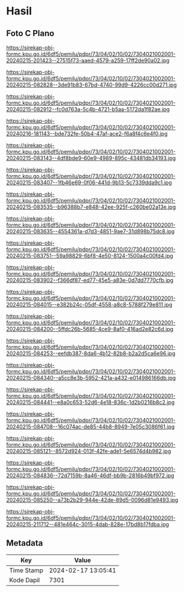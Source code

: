 # Hasil

## Foto C Plano

https://sirekap-obj-formc.kpu.go.id/6df5/pemilu/pdpr/73/04/02/10/02/7304021002001-20240215-201423--27515f73-aaed-4579-a259-17ff2de90a02.jpg

https://sirekap-obj-formc.kpu.go.id/6df5/pemilu/pdpr/73/04/02/10/02/7304021002001-20240215-082828--3de91b83-67bd-4740-99d9-4226cc00d271.jpg

https://sirekap-obj-formc.kpu.go.id/6df5/pemilu/pdpr/73/04/02/10/02/7304021002001-20240215-082912--fc0d763a-5c4b-4721-b5aa-5172da1f82ae.jpg

https://sirekap-obj-formc.kpu.go.id/6df5/pemilu/pdpr/73/04/02/10/02/7304021002001-20240216-181143--bde732fe-50b4-47af-ace2-f6a8f4c6e4f0.jpg

https://sirekap-obj-formc.kpu.go.id/6df5/pemilu/pdpr/73/04/02/10/02/7304021002001-20240215-083143--4df8bde9-60e9-4989-895c-43481db34193.jpg

https://sirekap-obj-formc.kpu.go.id/6df5/pemilu/pdpr/73/04/02/10/02/7304021002001-20240215-083407--1fb46e69-0f06-441d-9b13-5c7339dda9c1.jpg

https://sirekap-obj-formc.kpu.go.id/6df5/pemilu/pdpr/73/04/02/10/02/7304021002001-20240215-083535--b96388b7-e848-42ee-925f-c260be02a13e.jpg

https://sirekap-obj-formc.kpu.go.id/6df5/pemilu/pdpr/73/04/02/10/02/7304021002001-20240215-083635--4554361a-d7d3-4851-9ae7-31d898b75dc8.jpg

https://sirekap-obj-formc.kpu.go.id/6df5/pemilu/pdpr/73/04/02/10/02/7304021002001-20240215-083751--59a98829-6bf8-4e50-8124-1500a4c00fd4.jpg

https://sirekap-obj-formc.kpu.go.id/6df5/pemilu/pdpr/73/04/02/10/02/7304021002001-20240215-083902--f366df87-ed77-45e5-a83e-0d7dd7770cfb.jpg

https://sirekap-obj-formc.kpu.go.id/6df5/pemilu/pdpr/73/04/02/10/02/7304021002001-20240215-084015--e382b24c-05df-4558-a8c8-5788f279e811.jpg

https://sirekap-obj-formc.kpu.go.id/6df5/pemilu/pdpr/73/04/02/10/02/7304021002001-20240215-084200--5ffdc26b-5685-4ce9-8af0-416ad2e82c6d.jpg

https://sirekap-obj-formc.kpu.go.id/6df5/pemilu/pdpr/73/04/02/10/02/7304021002001-20240215-084253--eefdb387-8da6-4b12-82b8-b2a2d5ca6e96.jpg

https://sirekap-obj-formc.kpu.go.id/6df5/pemilu/pdpr/73/04/02/10/02/7304021002001-20240215-084340--a5cc8e3b-5952-421a-a432-e014986166db.jpg

https://sirekap-obj-formc.kpu.go.id/6df5/pemilu/pdpr/73/04/02/10/02/7304021002001-20240215-084441--e8a0c653-52d6-4e18-836c-1d2b0216b8c2.jpg

https://sirekap-obj-formc.kpu.go.id/6df5/pemilu/pdpr/73/04/02/10/02/7304021002001-20240215-084708--16c074ac-de85-44b8-8949-7e05c3086f61.jpg

https://sirekap-obj-formc.kpu.go.id/6df5/pemilu/pdpr/73/04/02/10/02/7304021002001-20240215-085121--8572d924-013f-42fe-ade1-5e6574d4b982.jpg

https://sirekap-obj-formc.kpu.go.id/6df5/pemilu/pdpr/73/04/02/10/02/7304021002001-20240215-084836--72d7159b-8a46-46df-bb9b-2816b49bf972.jpg

https://sirekap-obj-formc.kpu.go.id/6df5/pemilu/pdpr/73/04/02/10/02/7304021002001-20240215-085250--a73b2b29-944e-42de-89d5-0096d81e9493.jpg

https://sirekap-obj-formc.kpu.go.id/6df5/pemilu/pdpr/73/04/02/10/02/7304021002001-20240215-211712--481e464c-3015-4dab-828e-17bd8b17fdba.jpg


## Metadata

| Key        | Value               |
| ---------- | ------------------- |
| Time Stamp | 2024-02-17 13:05:41 |
| Kode Dapil | 7301                |



